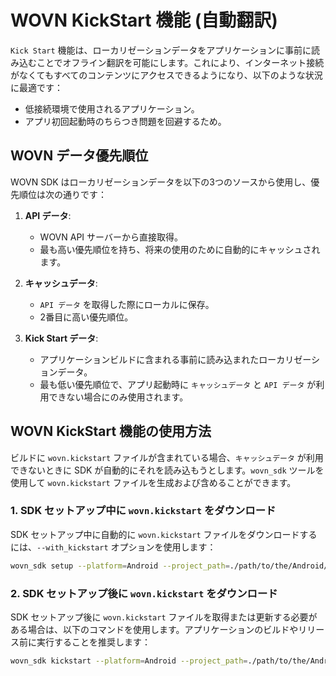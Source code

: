 # WOVN KickStart 機能 (自動翻訳)

`Kick Start` 機能は、ローカリゼーションデータをアプリケーションに事前に読み込むことでオフライン翻訳を可能にします。これにより、インターネット接続がなくてもすべてのコンテンツにアクセスできるようになり、以下のような状況に最適です：

- 低接続環境で使用されるアプリケーション。
- アプリ初回起動時のちらつき問題を回避するため。

## WOVN データ優先順位

WOVN SDK はローカリゼーションデータを以下の3つのソースから使用し、優先順位は次の通りです：

1. **API データ**:
   - WOVN API サーバーから直接取得。
   - 最も高い優先順位を持ち、将来の使用のために自動的にキャッシュされます。

2. **キャッシュデータ**:
   - `API データ` を取得した際にローカルに保存。
   - 2番目に高い優先順位。

3. **Kick Start データ**:
   - アプリケーションビルドに含まれる事前に読み込まれたローカリゼーションデータ。
   - 最も低い優先順位で、アプリ起動時に `キャッシュデータ` と `API データ` が利用できない場合にのみ使用されます。

## WOVN KickStart 機能の使用方法

ビルドに `wovn.kickstart` ファイルが含まれている場合、`キャッシュデータ` が利用できないときに SDK が自動的にそれを読み込もうとします。`wovn_sdk` ツールを使用して `wovn.kickstart` ファイルを生成および含めることができます。

### 1. SDK セットアップ中に `wovn.kickstart` をダウンロード

SDK セットアップ中に自動的に `wovn.kickstart` ファイルをダウンロードするには、`--with_kickstart` オプションを使用します：

```bash
wovn_sdk setup --platform=Android --project_path=./path/to/the/Android/project --sdk_version=latest --with_kickstart --with_string_resources -y
```

### 2. SDK セットアップ後に `wovn.kickstart` をダウンロード

SDK セットアップ後に `wovn.kickstart` ファイルを取得または更新する必要がある場合は、以下のコマンドを使用します。アプリケーションのビルドやリリース前に実行することを推奨します：

```bash
wovn_sdk kickstart --platform=Android --project_path=./path/to/the/Android/project
```
